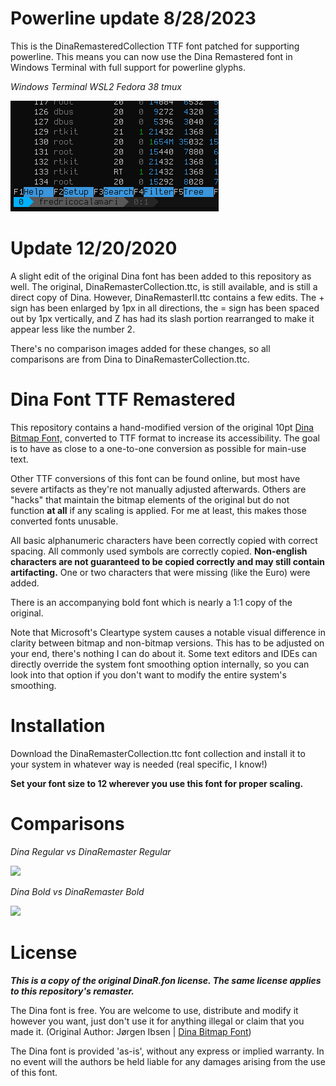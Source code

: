 # Powerline update 8/28/2023
This is the DinaRemasteredCollection TTF font patched for supporting powerline. This means you can now use the Dina Remastered font in Windows Terminal with full support for powerline glyphs.

*Windows Terminal WSL2 Fedora 38 tmux*

![](Images/PowerlineExample.png?raw=true)

# Update 12/20/2020
A slight edit of the original Dina font has been added to this repository as well. The original, DinaRemasterCollection.ttc, is still available, and is still a direct copy of Dina. However, DinaRemasterII.ttc contains a few edits. The + sign has been enlarged by 1px in all directions, the = sign has been spaced out by 1px vertically, and Z has had its slash portion rearranged to make it appear less like the number 2.

There's no comparison images added for these changes, so all comparisons are from Dina to DinaRemasterCollection.ttc.
# Dina Font TTF Remastered
This repository contains a hand-modified version of the original 10pt [Dina Bitmap Font,](https://www.donationcoder.com/Software/Jibz/Dina/) converted to TTF format to increase its accessibility. The goal is to have as close to a one-to-one conversion as possible for main-use text.

Other TTF conversions of this font can be found online, but most have severe artifacts as they're not manually adjusted afterwards. Others are "hacks" that maintain the bitmap elements of the original but do not function **at all** if any scaling is applied. For me at least, this makes those converted fonts unusable.

All basic alphanumeric characters have been correctly copied with correct spacing. All commonly used symbols are correctly copied. **Non-english characters are not guaranteed to be copied correctly and may still contain artifacting.** One or two characters that were missing (like the Euro) were added.

There is an accompanying bold font which is nearly a 1:1 copy of the original.

Note that Microsoft's Cleartype system causes a notable visual difference in clarity between bitmap and non-bitmap versions. This has to be adjusted on your end, there's nothing I can do about it. Some text editors and IDEs can directly override the system font smoothing option internally, so you can look into that option if you don't want to modify the entire system's smoothing.

# Installation
Download the DinaRemasterCollection.ttc font collection and install it to your system in whatever way is needed (real specific, I know!)

**Set your font size to 12 wherever you use this font for proper scaling.** 

# Comparisons
*Dina Regular vs DinaRemaster Regular*

![](Images/RegularCompare.gif?raw=true)

*Dina Bold vs DinaRemaster Bold*

![](Images/BoldCompare.gif?raw=true)

# License

***This is a copy of the original DinaR.fon license. The same license applies to this repository's remaster.***

The Dina font is free. You are welcome to use, distribute and modify it however you want, just don't use it for anything illegal or claim that you made it. (Original Author: Jørgen Ibsen | [Dina Bitmap Font](https://www.donationcoder.com/Software/Jibz/Dina/))

The Dina font is provided 'as-is', without any express or implied warranty. In no event will the authors be held liable for any damages arising from the use of this font.

